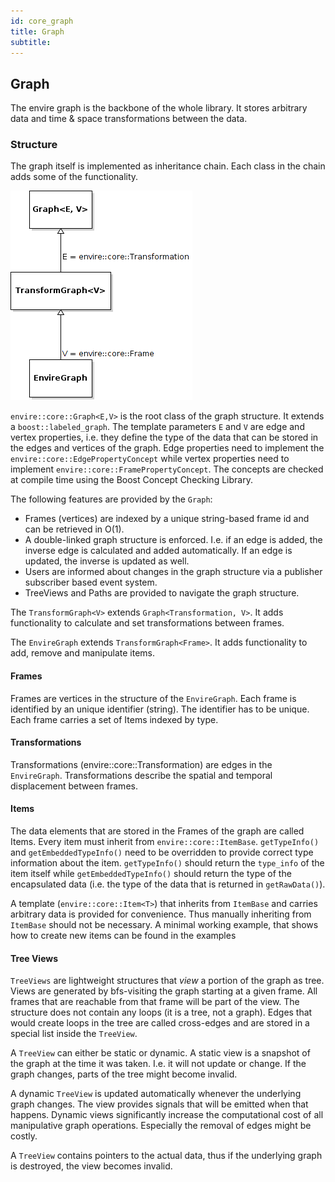 ```yaml
---
id: core_graph
title: Graph
subtitle:
---
```


## Graph
The envire graph is the backbone of the whole library. It stores arbitrary data
and time & space transformations between the data.

### Structure
The graph itself is implemented as inheritance chain. Each class in the chain
adds some of the functionality.

![graphuml](https://raw.githubusercontent.com/envire/envire.github.io/master/images/envire_core_graph_inherit.png)


``envire::core::Graph<E,V>`` is the root class of the graph structure. It extends
a ``boost::labeled_graph``. The template parameters ``E`` and ``V`` are edge and
vertex properties, i.e. they define the type of the data that can be stored
in the edges and vertices of the graph. Edge properties need to implement the ``envire::core::EdgePropertyConcept`` while vertex properties need to implement ``envire::core::FramePropertyConcept``. The concepts are checked at compile time
 using the Boost Concept Checking Library.

 The following features are provided by
the ``Graph``:
* Frames (vertices) are indexed by a unique string-based frame id and can be
retrieved in O(1).
* A double-linked graph structure is enforced. I.e. if an edge is added, the
  inverse edge is calculated and added automatically. If an edge is updated,
  the inverse is updated as well.
* Users are informed about changes in the graph structure via a publisher
  subscriber based event system.
* TreeViews and Paths are provided to navigate the graph structure.


The ``TransformGraph<V>`` extends ``Graph<Transformation, V>``. It adds functionality
to calculate and set transformations between frames.

The ``EnvireGraph`` extends ``TransformGraph<Frame>``. It adds functionality to
add, remove and manipulate items.


#### Frames
Frames are vertices in the structure of the ``EnvireGraph``. Each frame is
identified by an unique identifier (string). The identifier has to be unique.
Each frame carries a set of Items indexed by type.

#### Transformations
Transformations (envire::core::Transformation) are edges in the ``EnvireGraph``.
Transformations describe the spatial and temporal displacement between frames.

#### Items
The data elements that are stored in the Frames of the graph are called Items.
Every item must inherit from `envire::core::ItemBase`. `getTypeInfo()`
and `getEmbeddedTypeInfo()` need to be overridden to provide correct type information
about the item. `getTypeInfo()` should return the `type_info` of the item itself
while `getEmbeddedTypeInfo()` should return the type of the encapsulated data (i.e.
the type of the data that is returned in `getRawData()`).

A template (`envire::core::Item<T>`) that inherits from `ItemBase` and carries
arbitrary data is provided for convenience. Thus manually inheriting from `ItemBase`
should not be necessary. A minimal working example, that shows how to create
new items can be found in the examples




#### Tree Views
``TreeViews`` are lightweight structures that *view* a portion of the graph as tree.
Views are generated by bfs-visiting the graph starting at a given frame.
All frames that are reachable from that frame will be part of the view. The structure
does not contain any loops (it is a tree, not a graph). Edges that would create
loops in the tree are called cross-edges and are stored in a special list inside
the ``TreeView``.

A ``TreeView`` can either be static or dynamic. A static view is a snapshot of the
graph at the time it was taken. I.e. it will not update or change. If the graph changes,
parts of the tree might become invalid.

A dynamic ``TreeView`` is updated automatically whenever the underlying graph changes.
The view provides signals that will be emitted when that happens. Dynamic views
significantly increase the computational cost of all manipulative graph operations.
Especially the removal of edges might be costly.

A ``TreeView`` contains pointers to the actual data, thus if the underlying graph
is destroyed, the view becomes invalid.
